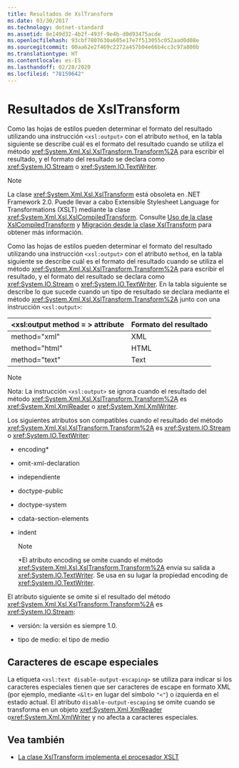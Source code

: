 ```yaml
---
title: Resultados de XslTransform
ms.date: 03/30/2017
ms.technology: dotnet-standard
ms.assetid: 8e149d32-4b2f-493f-9e4b-d0d93475acde
ms.openlocfilehash: 93cbf7807630a605e17e7f513055c052aad0d08e
ms.sourcegitcommit: 00aa62e2f469c2272a457b04e66b4cc3c97a800b
ms.translationtype: HT
ms.contentlocale: es-ES
ms.lasthandoff: 02/28/2020
ms.locfileid: "78159642"
---
```

# <a name="outputs-from-an-xsltransform"></a>Resultados de XslTransform
Como las hojas de estilos pueden determinar el formato del resultado utilizando una instrucción `<xsl:output>` con el atributo `method`, en la tabla siguiente se describe cuál es el formato del resultado cuando se utiliza el método <xref:System.Xml.Xsl.XslTransform.Transform%2A> para escribir el resultado, y el formato del resultado se declara como <xref:System.IO.Stream> o <xref:System.IO.TextWriter>.  
  
> [!NOTE]
> La clase <xref:System.Xml.Xsl.XslTransform> está obsoleta en .NET Framework 2.0. Puede llevar a cabo Extensible Stylesheet Language for Transformations (XSLT) mediante la clase <xref:System.Xml.Xsl.XslCompiledTransform>. Consulte [Uso de la clase XslCompiledTransform](../../../../docs/standard/data/xml/using-the-xslcompiledtransform-class.md) y [Migración desde la clase XslTransform](../../../../docs/standard/data/xml/migrating-from-the-xsltransform-class.md) para obtener más información.  
  
 Como las hojas de estilos pueden determinar el formato del resultado utilizando una instrucción `<xsl:output>` con el atributo `method`, en la tabla siguiente se describe cuál es el formato del resultado cuando se utiliza el método <xref:System.Xml.Xsl.XslTransform.Transform%2A> para escribir el resultado, y el formato del resultado se declara como <xref:System.IO.Stream> o <xref:System.IO.TextWriter>. En la tabla siguiente se describe lo que sucede cuando un tipo de resultado se declara mediante el método <xref:System.Xml.Xsl.XslTransform.Transform%2A> junto con una instrucción `<xsl:output>`:  
  
|\<xsl:output method = > attribute|Formato del resultado|  
|-----------------------------------------|-------------------|  
|method="xml"|XML|  
|method="html"|HTML|  
|method="text"|Text|  
  
> [!NOTE]
> Nota: La instrucción `<xsl:output>` se ignora cuando el resultado del método <xref:System.Xml.Xsl.XslTransform.Transform%2A> es <xref:System.Xml.XmlReader> o <xref:System.Xml.XmlWriter>.  
  
 Los siguientes atributos son compatibles cuando el resultado del método <xref:System.Xml.Xsl.XslTransform.Transform%2A> es <xref:System.IO.Stream> o <xref:System.IO.TextWriter>:  
  
- encoding*  
  
- omit-xml-declaration  
  
- independiente  
  
- doctype-public  
  
- doctype-system  
  
- cdata-section-elements  
  
- indent  
  
    > [!NOTE]
    > \*El atributo encoding se omite cuando el método <xref:System.Xml.Xsl.XslTransform.Transform%2A> envía su salida a <xref:System.IO.TextWriter>. Se usa en su lugar la propiedad encoding de <xref:System.IO.TextWriter>.
  
 El atributo siguiente se omite si el resultado del método <xref:System.Xml.Xsl.XslTransform.Transform%2A> es <xref:System.IO.Stream>:  
  
- versión: la versión es siempre 1.0.  
  
- tipo de medio: el tipo de medio  
  
## <a name="escaping-special-characters"></a>Caracteres de escape especiales  
 La etiqueta `<xsl:text disable-output-escaping>` se utiliza para indicar si los caracteres especiales tienen que ser caracteres de escape en formato XML (por ejemplo, mediante `<&lt>` en lugar del símbolo `"<"`) o izquierda en el estado actual. El atributo `disable-output-escaping` se omite cuando se transforma en un objeto <xref:System.Xml.XmlReader> o<xref:System.Xml.XmlWriter> y no afecta a caracteres especiales.  
  
## <a name="see-also"></a>Vea también

- [La clase XslTransform implementa el procesador XSLT](../../../../docs/standard/data/xml/xsltransform-class-implements-the-xslt-processor.md)
